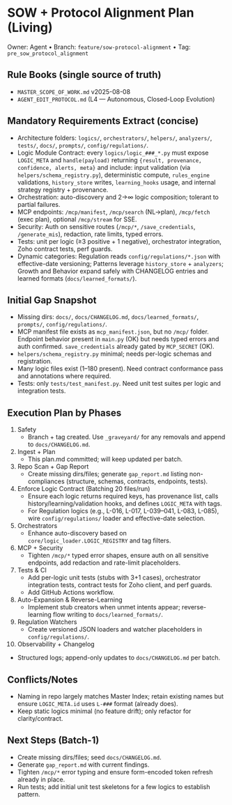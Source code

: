 # SOW + Protocol Alignment Plan (Living)

Owner: Agent • Branch: `feature/sow-protocol-alignment` • Tag: `pre_sow_protocol_alignment`

## Rule Books (single source of truth)
- `MASTER_SCOPE_OF_WORK.md` v2025-08-08
- `AGENT_EDIT_PROTOCOL.md` (L4 — Autonomous, Closed-Loop Evolution)

## Mandatory Requirements Extract (concise)
- Architecture folders: `logics/`, `orchestrators/`, `helpers/`, `analyzers/`, `tests/`, `docs/`, `prompts/`, `config/regulations/`.
- Logic Module Contract: every `logics/logic_###_*.py` must expose `LOGIC_META` and `handle(payload)` returning `{result, provenance, confidence, alerts, meta}` and include: input validation (via `helpers/schema_registry.py`), deterministic compute, `rules_engine` validations, `history_store` writes, `learning_hooks` usage, and internal strategy registry + provenance.
- Orchestration: auto-discovery and 2→∞ logic composition; tolerant to partial failures.
- MCP endpoints: `/mcp/manifest`, `/mcp/search` (NL→plan), `/mcp/fetch` (exec plan), optional `/mcp/stream` for SSE.
- Security: Auth on sensitive routes (`/mcp/*`, `/save_credentials`, `/generate_mis`), redaction, rate limits, typed errors.
- Tests: unit per logic (≥3 positive + 1 negative), orchestrator integration, Zoho contract tests, perf guards.
- Dynamic categories: Regulation reads `config/regulations/*.json` with effective-date versioning; Patterns leverage `history_store` + `analyzers`; Growth and Behavior expand safely with CHANGELOG entries and learned formats (`docs/learned_formats/`).

## Initial Gap Snapshot
- Missing dirs: `docs/`, `docs/CHANGELOG.md`, `docs/learned_formats/`, `prompts/`, `config/regulations/`.
- MCP manifest file exists as `mcp_manifest.json`, but no `/mcp/` folder. Endpoint behavior present in `main.py` (OK) but needs typed errors and auth confirmed. `save_credentials` already gated by `MCP_SECRET` (OK).
- `helpers/schema_registry.py` minimal; needs per-logic schemas and registration.
- Many logic files exist (1–180 present). Need contract conformance pass and annotations where required.
- Tests: only `tests/test_manifest.py`. Need unit test suites per logic and integration tests.

## Execution Plan by Phases
1. Safety
   - Branch + tag created. Use `_graveyard/` for any removals and append to `docs/CHANGELOG.md`.
2. Ingest + Plan
   - This plan.md committed; will keep updated per batch.
3. Repo Scan + Gap Report
   - Create missing dirs/files; generate `gap_report.md` listing non-compliances (structure, schemas, contracts, endpoints, tests).
4. Enforce Logic Contract (Batching 20 files/run)
   - Ensure each logic returns required keys, has provenance list, calls history/learning/validation hooks, and defines `LOGIC_META` with tags.
   - For Regulation logics (e.g., L-016, L-017, L-039–041, L-083, L-085), wire `config/regulations/` loader and effective-date selection.
5. Orchestrators
   - Enhance auto-discovery based on `core/logic_loader.LOGIC_REGISTRY` and tag filters.
6. MCP + Security
   - Tighten `/mcp/*` typed error shapes, ensure auth on all sensitive endpoints, add redaction and rate-limit placeholders.
7. Tests & CI
   - Add per-logic unit tests (stubs with 3+1 cases), orchestrator integration tests, contract tests for Zoho client, and perf guards.
   - Add GitHub Actions workflow.
8. Auto-Expansion & Reverse-Learning
   - Implement stub creators when unmet intents appear; reverse-learning flow writing to `docs/learned_formats/`.
9. Regulation Watchers
   - Create versioned JSON loaders and watcher placeholders in `config/regulations/`.
10. Observability + Changelog
   - Structured logs; append-only updates to `docs/CHANGELOG.md` per batch.

## Conflicts/Notes
- Naming in repo largely matches Master Index; retain existing names but ensure `LOGIC_META.id` uses `L-###` format (already does).
- Keep static logics minimal (no feature drift); only refactor for clarity/contract.

## Next Steps (Batch-1)
- Create missing dirs/files; seed `docs/CHANGELOG.md`.
- Generate `gap_report.md` with current findings.
- Tighten `/mcp/*` error typing and ensure form-encoded token refresh already in place.
- Run tests; add initial unit test skeletons for a few logics to establish pattern.


